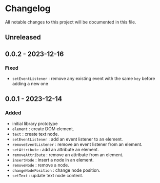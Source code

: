 # Changelog

All notable changes to this project will be documented in this file.

## Unreleased

## 0.0.2 - 2023-12-16
### Fixed
- `setEventListener` : remove any existing event with the same `key` before adding a new one

## 0.0.1 - 2023-12-14
### Added
- initial library prototype
- `element` : create DOM element.
- `text` : create text node.
- `setEventListener` : add an event listener to an element.
- `removeEventListener` : remove an event listener from an element.
- `setAttribute` : add an attribute an element.
- `removeAttribute` : remove an attribute from an element.
- `insertNode` : insert a node in an element.
- `removeNode` : remove a node.
- `changeNodePosition` : change node position.
- `setText` : update text node content.

